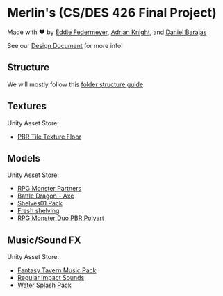 # Merlin's (CS/DES 426 Final Project)
Made with ❤️ by [Eddie Federmeyer](https://github.com/EddieFed), [Adrian Knight](https://github.com/Ajknight121), and [Daniel Barajas](https://github.com/danbarajas)

See our [Design Document](https://docs.google.com/document/d/1mTGNHx3EUyftF80gnSvADmyLfGWvW2v7YQQoODdy5F0/edit?usp=sharing) for more info!

## Structure
We will mostly follow this [folder structure guide](https://www.anchorpoint.app/blog/unity-folder-structure)

## Textures
Unity Asset Store:
- [PBR Tile Texture Floor](https://assetstore.unity.com/packages/2d/textures-materials/tiles/pbr-tile-texture-floor-36243)

## Models
Unity Asset Store:
- [RPG Monster Partners](https://assetstore.unity.com/packages/3d/characters/creatures/rpg-monster-partners-pbr-polyart-168251)
- [Battle Dragon - Axe](https://assetstore.unity.com/packages/p/battle-dragon-axe-63644)
- [Shelves01 Pack](https://assetstore.unity.com/packages/3d/props/shelves01-pack-289927)
- [Fresh shelving](https://assetstore.unity.com/packages/3d/props/furniture/fresh-shelving-267101)
- [RPG Monster Duo PBR Polyart](https://assetstore.unity.com/packages/3d/characters/creatures/rpg-monster-duo-pbr-polyart-157762)

## Music/Sound FX
Unity Asset Store:
- [Fantasy Tavern Music Pack](https://assetstore.unity.com/packages/audio/music/fantasy-tavern-music-pack-201168)
- [Regular Impact Sounds](https://assetstore.unity.com/packages/audio/sound-fx/regular-impact-sounds-sound-effects-278024)
- [Water Splash Pack](https://assetstore.unity.com/packages/audio/sound-fx/foley/water-splash-pack-14039)
